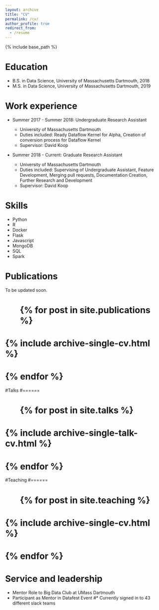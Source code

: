 ```yaml
---
layout: archive
title: "CV"
permalink: /cv/
author_profile: true
redirect_from:
  - /resume
---
```


{% include base_path %}

Education
======
* B.S. in Data Science, University of Massachusetts Dartmouth, 2018
* M.S. in Data Science, University of Massachusetts Dartmouth, 2019

Work experience
======
* Summer 2017 - Summer 2018: Undergraduate Research Assistant
  * University of Massachusetts Dartmouth
  * Duties included: Ready Dataflow Kernel for Alpha, Creation of conversion process for Dataflow Kernel
  * Supervisor: David Koop

* Summer 2018 - Current: Graduate Research Assistant
  * University of Massachusetts Dartmouth
  * Duties included: Supervising of Undergraduate Assistant, Feature Development, Merging pull requests, Documentation Creation, Further Research and Development
  * Supervisor: David Koop
  
Skills
======
* Python
* R
* Docker
* Flask
* Javascript
* MongoDB
* SQL
* Spark


Publications
======
To be updated soon.
#  <ul>{% for post in site.publications %}
#    {% include archive-single-cv.html %}
#  {% endfor %}</ul>
  
#Talks
#======
#  <ul>{% for post in site.talks %}
#    {% include archive-single-talk-cv.html %}
#  {% endfor %}</ul>
  
#Teaching
#======
#  <ul>{% for post in site.teaching %}
#    {% include archive-single-cv.html %}
#  {% endfor %}</ul>
  
Service and leadership
======
* Mentor Role to Big Data Club at UMass Dartmouth
* Participant as Mentor in Datafest Event
#* Currently signed in to 43 different slack teams
